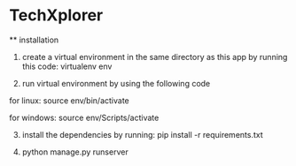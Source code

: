 # TechXplorer

\*\* installation

1. create a virtual environment in the same directory as this app by running this code: virtualenv env

2. run virtual environment by using the following code

for linux: source env/bin/activate

for windows: source env/Scripts/activate

3. install the dependencies by running:
   pip install -r requirements.txt

4. python manage.py runserver
